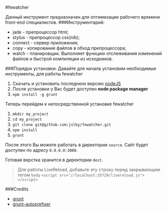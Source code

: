#fewatcher

Данный инструмент предназначен для оптимизации рабочего времени front-end специалистов.
###Инструментарий:
* jade - препроцессор html;
* stylus - препроцессор css(nib);
* connect - сервер приложения;
* copy - копирование файлов в обход препроцессора;
* watch - планировщик. Выполняет функцию отслеживания изменений файлов и быстрой компиляции из исходников.

###Порядок установки:
Давайте для начала установим необходимые инструменты, для работы fewatcher
1. Скачать и установить последнюю версию [nodeJS](http://nodejs.org/download/)
2. После установки у Вас будет доступен **node package manager**
3. `npm install -g grunt`

Теперь перейдем к непосредственной установке fewatcher

1. `mkdir my_project`
2. `cd my_project`
3. `git clone git@github.com:jslby/fewatcher.git`
4. `npm install`
4. `grunt`

После этого Вы можете работать в директории `source`.
Сайт будет доступен по адресу `0.0.0.0:3000`.

Готовая верстка хранится в директории `dest`.

> Для работы LiveReload, добавьте эту строку перед закрывающим тегом `body`
> `<script src="//localhost:35729/livereload.js"></script>`

###Credits
* [grunt](https://github.com/gruntjs/grunt)
* [grunt-autoprefixer](https://github.com/nDmitry/grunt-autoprefixer)
